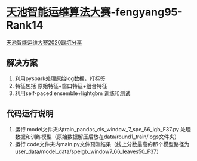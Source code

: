 # [天池智能运维算法大赛](https://tianchi.aliyun.com/competition/entrance/231775/introduction)-fengyang95-Rank14
[天池智能运维大赛2020踩坑分享](https://tianchi.aliyun.com/forum/postDetail?spm=5176.12586969.1002.15.3f9a77c3U6M5tP&postId=102983)
## 解决方案
1. 利用pyspark处理原始log数据，打标签
2. 特征包括 原始特征+窗口特征+组合特征
3. 利用self-paced ensemble+lightgbm 训练和测试

## 代码运行说明
1. 运行 model文件夹内train_pandas_cls_window_7_spe_66_lgb_F37.py 处理数据和训练模型（原始数据解压后放在data/round1_train/logs文件夹）
2. 运行 code文件夹内main.py文件预测结果（线上分数最高的那个模型路径为user_data/model_data/spelgb_window7_66_leaves50_F37）
